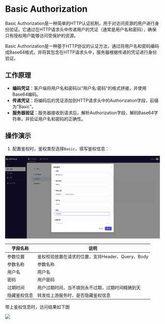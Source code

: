 # Basic Authorization

Basic Authorization是一种简单的HTTP认证机制，用于对访问资源的用户进行身份验证。它通过在HTTP请求头中传递用户的凭证（通常是用户名和密码），确保只有授权用户能够访问受保护的资源。

Basic Authorization是一种基于HTTP协议的认证方法，通过将用户名和密码编码成Base64格式，并将其包含在HTTP请求头中，服务器根据传递的凭证进行身份验证。

## **工作原理**

* **编码凭证**：客户端将用户名和密码以“用户名:密码”的格式拼接，并使用Base64编码。
* **传递凭证**：将编码后的凭证添加到HTTP请求头中的Authorization字段，前缀为"Basic"。
* **服务器验证**：服务器接收到请求后，解析Authorization字段，解码Base64字符串，并验证用户名和密码的正确性。

## 操作演示

1. 配置鉴权时，鉴权类型选择`Basic`，填写鉴权信息：

![](images/2024-08-13/c888ad70e92ecc19a1e58ac86ed9a1916b390dd26c567ea95bc19a706b0fda3e.png)  


| 字段名称     | 说明                                              |
| ------------ | ------------------------------------------------- |
| 参数位置     | 鉴权校验放置在请求的位置，支持Header、Query、Body |
| 参数名称     | 参数名称                                          |
| 用户名       | 用户名                                            |
| 密码         | 用户密码                                          |
| 过期时间     | 用户过期时间，当不填则永不过期，过期时间精确到天  |
| 隐藏鉴权信息 | 转发给上游服务时，是否隐藏鉴权信息                |

带上鉴权信息时，访问结果如下图

![](http://data.eolinker.com/course/wClSGBW4d8ce3fb12bc7055cd38583b6d0d98d0d8c8c075.png)